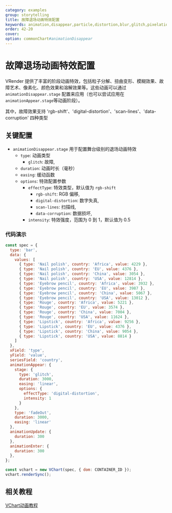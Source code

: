 ```yaml
---
category: examples
group: storytelling
title: 故障退场动画特效配置
keywords: animation,disappear,particle,distortion,blur,glitch,pixelation,dissolve,stage
order: 42-20
cover:
option: commonChart#animationDisappear
---
```


# 故障退场动画特效配置

VRender 提供了丰富的阶段动画特效，包括粒子分解、扭曲变形、模糊效果、故障艺术、像素化、颜色效果和溶解效果等。这些动画可以通过 `animationDisappear.stage` 配置来应用（也可以尝试应用在`animationAppear.stage`等动画阶段）。

其中，故障效果支持 'rgb-shift'、'digital-distortion'、'scan-lines'、'data-corruption' 四种类型

## 关键配置

- `animationDisappear.stage` 用于配置舞台级别的退场动画特效
  - `type`: 动画类型
    - `glitch`: 故障,
  - `duration`: 动画时长（毫秒）
  - `easing`: 缓动函数
  - `options`: 特效配置参数
    - `effectType`: 特效类型，默认值为 `rgb-shift`
      - `rgb-shift`: RGB 偏移,
      - `digital-distortion`: 数字失真,
      - `scan-lines`: 扫描线,
      - `data-corruption`: 数据损坏,
    - `intensity`: 特效强度，范围为 0 到 1，默认值为 0.5


### 代码演示

```javascript livedemo
const spec = {
  type: 'bar',
  data: {
    values: [
      { type: 'Nail polish', country: 'Africa', value: 4229 },
      { type: 'Nail polish', country: 'EU', value: 4376 },
      { type: 'Nail polish', country: 'China', value: 3054 },
      { type: 'Nail polish', country: 'USA', value: 12814 },
      { type: 'Eyebrow pencil', country: 'Africa', value: 3932 },
      { type: 'Eyebrow pencil', country: 'EU', value: 3987 },
      { type: 'Eyebrow pencil', country: 'China', value: 5067 },
      { type: 'Eyebrow pencil', country: 'USA', value: 13012 },
      { type: 'Rouge', country: 'Africa', value: 5221 },
      { type: 'Rouge', country: 'EU', value: 3574 },
      { type: 'Rouge', country: 'China', value: 7004 },
      { type: 'Rouge', country: 'USA', value: 11624 },
      { type: 'Lipstick', country: 'Africa', value: 9256 },
      { type: 'Lipstick', country: 'EU', value: 4376 },
      { type: 'Lipstick', country: 'China', value: 9054 },
      { type: 'Lipstick', country: 'USA', value: 8814 }
    ]
  },
  xField: 'type',
  yField: 'value',
  seriesField: 'country',
  animationAppear: {
    stage: {
      type: 'glitch',
      duration: 3000,
      easing: 'linear',
      options: {
        effectType: 'digital-distortion',
        intensity: 1
      }
    },
    type: 'fadeOut',
    duration: 3000,
    easing: 'linear'
  },
  animationUpdate: {
    duration: 300
  },
  animationEnter: {
    duration: 300
  },
};

const vchart = new VChart(spec, { dom: CONTAINER_ID });
vchart.renderSync();
```

## 相关教程

[VChart动画教程](/vchart/guide/tutorial_docs/Animation/Animation_Types)

